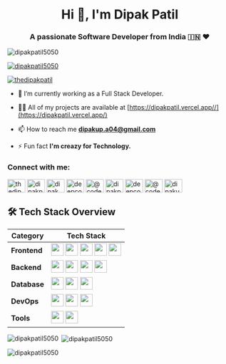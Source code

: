 <h1 align="center">Hi 👋, I'm Dipak Patil</h1>
<h3 align="center">A passionate Software Developer from India 🇮🇳 ❤️</h3>

<p align="left"> <img src="https://komarev.com/ghpvc/?username=dipakpatil5050&label=Profile%20views&color=0e75b6&style=flat" alt="dipakpatil5050" /> </p>

<p align="left"> <a href="https://github.com/ryo-ma/github-profile-trophy"><img src="https://github-profile-trophy.vercel.app/?username=dipakpatil5050" alt="dipakpatil5050" /></a> </p>

<p align="left"> <a href="https://twitter.com/thedipakpatil" target="blank"><img src="https://img.shields.io/twitter/follow/thedipakpatil?logo=twitter&style=for-the-badge" alt="thedipakpatil" /></a> </p>

- 🔭 I’m currently working  as a Full Stack Developer.

- 👨‍💻 All of my projects are available at [https://dipakpatil.vercel.app//](https://dipakpatil.vercel.app/)

- 📫 How to reach me **dipakup.a04@gmail.com**

- ⚡ Fun fact **I'm creazy for Technology.**

<h3 align="left">Connect with me:</h3>
<p align="left">
<a href="https://twitter.com/thedipakpatil" target="blank"><img align="center" src="https://raw.githubusercontent.com/rahuldkjain/github-profile-readme-generator/master/src/images/icons/Social/twitter.svg" alt="thedipakpatil" height="30" width="40" /></a>
<a href="https://linkedin.com/in/dipakpatil50" target="blank"><img align="center" src="https://raw.githubusercontent.com/rahuldkjain/github-profile-readme-generator/master/src/images/icons/Social/linked-in-alt.svg" alt="dipakpatil50" height="30" width="40" /></a>
<a href="https://www.youtube.com/c/dipak patil" target="blank"><img align="center" src="https://raw.githubusercontent.com/rahuldkjain/github-profile-readme-generator/master/src/images/icons/Social/youtube.svg" alt="dipak patil" height="30" width="40" /></a>
<a href="https://www.codechef.com/users/deepcode50" target="blank"><img align="center" src="https://cdn.jsdelivr.net/npm/simple-icons@3.1.0/icons/codechef.svg" alt="deepcode50" height="30" width="40" /></a>
<a href="https://www.hackerrank.com/@code_deep" target="blank"><img align="center" src="https://raw.githubusercontent.com/rahuldkjain/github-profile-readme-generator/master/src/images/icons/Social/hackerrank.svg" alt="@code_deep" height="30" width="40" /></a>
<a href="https://codeforces.com/profile/dipakpatil5050" target="blank"><img align="center" src="https://raw.githubusercontent.com/rahuldkjain/github-profile-readme-generator/master/src/images/icons/Social/codeforces.svg" alt="dipakpatil5050" height="30" width="40" /></a>
<a href="https://www.leetcode.com/deepcode50" target="blank"><img align="center" src="https://raw.githubusercontent.com/rahuldkjain/github-profile-readme-generator/master/src/images/icons/Social/leet-code.svg" alt="deepcode50" height="30" width="40" /></a>
<a href="https://www.hackerearth.com/@code_deep" target="blank"><img align="center" src="https://raw.githubusercontent.com/rahuldkjain/github-profile-readme-generator/master/src/images/icons/Social/hackerearth.svg" alt="@code_deep" height="30" width="40" /></a>
<a href="https://auth.geeksforgeeks.org/user/dipakupa04" target="blank"><img align="center" src="https://raw.githubusercontent.com/rahuldkjain/github-profile-readme-generator/master/src/images/icons/Social/geeks-for-geeks.svg" alt="dipakupa04" height="30" width="40" /></a>
</p>


## 🛠️ Tech Stack Overview  

<div align="center">

| **Category** | **Tech Stack** |
|-------------|----------------|
| **Frontend** | <img src="https://img.shields.io/badge/React-%2320232a.svg?style=flat&logo=react&logoColor=%2361DAFB" height="28px"/> <img src="https://img.shields.io/badge/React_Native-20232A?style=flat&logo=react&logoColor=61DAFB" height="28px"/> <img src="https://img.shields.io/badge/JavaScript-F7DF1E?style=flat&logo=javascript&logoColor=black" height="28px"/> <img src="https://img.shields.io/badge/TypeScript-%23007ACC.svg?style=flat&logo=typescript&logoColor=white" height="28px"/> <img src="https://img.shields.io/badge/Redux_Toolkit-764ABC?style=flat&logo=redux&logoColor=white" height="28px"/> |
| **Backend** | <img src="https://img.shields.io/badge/Node.js-6DA55F?style=flat&logo=node.js&logoColor=white" height="28px"/> <img src="https://img.shields.io/badge/Express.js-%23404d59.svg?style=flat&logo=express&logoColor=%2361DAFB" height="28px"/> <img src="https://img.shields.io/badge/Java-%23ED8B00.svg?style=flat&logo=java&logoColor=white" height="28px"/> <img src="https://img.shields.io/badge/Spring_Boot-6DB33F?style=flat&logo=spring-boot&logoColor=white" height="28px"/> |
| **Database** | <img src="https://img.shields.io/badge/MongoDB-%234ea94b.svg?style=flat&logo=mongodb&logoColor=white" height="28px"/> <img src="https://img.shields.io/badge/PostgreSQL-%23316192.svg?style=flat&logo=postgresql&logoColor=white" height="28px"/> <img src="https://img.shields.io/badge/MySQL-%2300f.svg?style=flat&logo=mysql&logoColor=white" height="28px"/> |
| **DevOps** | <img src="https://img.shields.io/badge/Docker-%230db7ed.svg?style=flat&logo=docker&logoColor=white" height="28px"/> <img src="https://img.shields.io/badge/Kubernetes-326ce5.svg?style=flat&logo=kubernetes&logoColor=white" height="28px"/> <img src="https://img.shields.io/badge/AWS-%23FF9900.svg?style=flat&logo=amazon-aws&logoColor=white" height="28px"/> |
| **Tools** | <img src="https://img.shields.io/badge/GitHub-%23121011.svg?style=flat&logo=github&logoColor=white" height="28px"/> <img src="https://img.shields.io/badge/Visual_Studio_Code-0078d7.svg?style=flat&logo=visual-studio-code&logoColor=white" height="28px"/> |


</div>






<p><img align="left" src="https://github-readme-stats.vercel.app/api/top-langs?username=dipakpatil5050&show_icons=true&locale=en&layout=compact" alt="dipakpatil5050" /></p>

<p>&nbsp;<img align="center" src="https://github-readme-stats.vercel.app/api?username=dipakpatil5050&show_icons=true&locale=en" alt="dipakpatil5050" /></p>

<p><img align="center" src="https://github-readme-streak-stats.herokuapp.com/?user=dipakpatil5050&" alt="dipakpatil5050" /></p>
